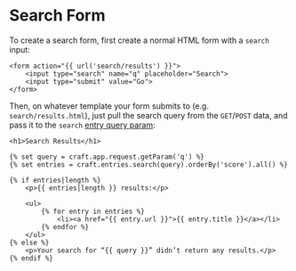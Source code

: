 # Search Form

To create a search form, first create a normal HTML form with a `search` input:

```twig
<form action="{{ url('search/results') }}">
    <input type="search" name="q" placeholder="Search">
    <input type="submit" value="Go">
</form>
```

Then, on whatever template your form submits to (e.g. `search/results.html`), just pull the search query from the `GET`/`POST` data, and pass it to the `search` [entry query param](../element-queries/entry-query.md#search):

```twig
<h1>Search Results</h1>

{% set query = craft.app.request.getParam('q') %}
{% set entries = craft.entries.search(query).orderBy('score').all() %}

{% if entries|length %}
    <p>{{ entries|length }} results:</p>

    <ul>
        {% for entry in entries %}
            <li><a href="{{ entry.url }}">{{ entry.title }}</a></li>
        {% endfor %}
    </ul>
{% else %}
    <p>Your search for “{{ query }}” didn’t return any results.</p>
{% endif %}
```
